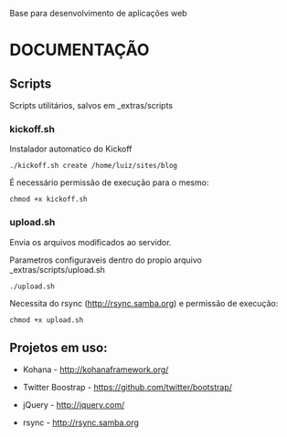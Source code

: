 Base para desenvolvimento de aplicações web

# DOCUMENTAÇÃO 

## Scripts
    
Scripts utilitários, salvos em _extras/scripts

### kickoff.sh
    
Instalador automatico do Kickoff
    
    ./kickoff.sh create /home/luiz/sites/blog
        
É necessário permissão de execução para o mesmo:
    
    chmod +x kickoff.sh
        
### upload.sh

Envia os arquivos modificados ao servidor.

Parametros configuraveis dentro do propio arquivo _extras/scripts/upload.sh

    ./upload.sh

Necessita do rsync (http://rsync.samba.org)  e permissão de execução:
    
    chmod +x upload.sh
        

## Projetos em uso:

* Kohana - http://kohanaframework.org/
    
* Twitter Boostrap - https://github.com/twitter/bootstrap/
    
* jQuery - http://jquery.com/
    
* rsync - http://rsync.samba.org
    
    
    


